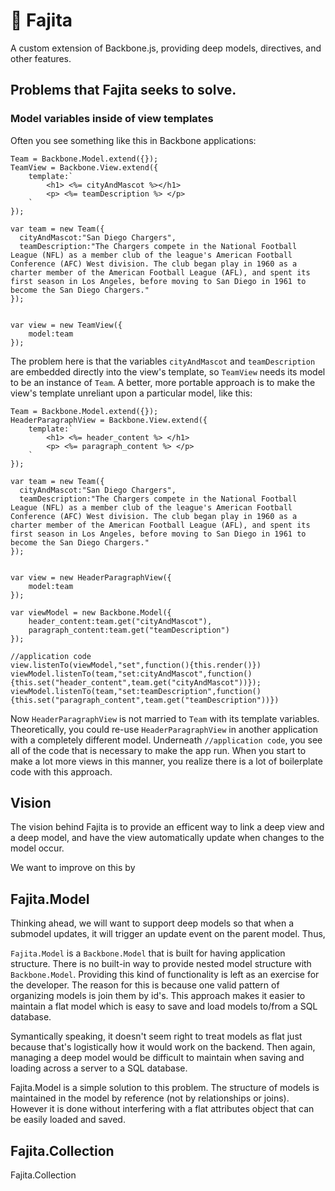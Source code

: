 # 🌮 Fajita
A custom extension of Backbone.js, providing deep models, directives, and other features.

## Problems that Fajita seeks to solve.

### Model variables inside of view templates

Often you see something like this in Backbone applications:

    Team = Backbone.Model.extend({});
    TeamView = Backbone.View.extend({
        template:`
            <h1> <%= cityAndMascot %></h1>
            <p> <%= teamDescription %> </p>   
        `
    });
    
    var team = new Team({
      cityAndMascot:"San Diego Chargers",
      teamDescription:"The Chargers compete in the National Football League (NFL) as a member club of the league's American Football Conference (AFC) West division. The club began play in 1960 as a charter member of the American Football League (AFL), and spent its first season in Los Angeles, before moving to San Diego in 1961 to become the San Diego Chargers."
    });
    
    
    var view = new TeamView({
        model:team
    });
    

The problem here is that the variables `cityAndMascot` and `teamDescription` are embedded directly into the view's template, so `TeamView` needs its model to be an instance of `Team`. A better, more portable approach is to make the view's template unreliant upon a particular model, like this:

    Team = Backbone.Model.extend({});
    HeaderParagraphView = Backbone.View.extend({
        template:`
            <h1> <%= header_content %> </h1>
            <p> <%= paragraph_content %> </p>   
        `
    });
    
    var team = new Team({
      cityAndMascot:"San Diego Chargers",
      teamDescription:"The Chargers compete in the National Football League (NFL) as a member club of the league's American Football Conference (AFC) West division. The club began play in 1960 as a charter member of the American Football League (AFL), and spent its first season in Los Angeles, before moving to San Diego in 1961 to become the San Diego Chargers."
    });
    
    
    var view = new HeaderParagraphView({
        model:team
    });
    
    var viewModel = new Backbone.Model({
        header_content:team.get("cityAndMascot"),
        paragraph_content:team.get("teamDescription")
    });
    
    //application code
    view.listenTo(viewModel,"set",function(){this.render()})
    viewModel.listenTo(team,"set:cityAndMascot",function(){this.set("header_content",team.get("cityAndMascot"))});      
    viewModel.listenTo(team,"set:teamDescription",function(){this.set("paragraph_content",team.get("teamDescription"))})


Now `HeaderParagraphView` is not married to `Team` with its template variables. Theoretically, you could re-use `HeaderParagraphView` in another application with a completely different model. Underneath `//application code`, you see all of the code that is necessary to make the app run. When you start to make a lot more views in this manner, you realize there is a lot of boilerplate code with this approach. 


## Vision

The vision behind Fajita is to provide an efficent way to link a deep view and a deep model, and have the view automatically update when changes to the model occur. 

We want to improve on this by 

## Fajita.Model

Thinking ahead, we will want to support deep models so that when a submodel updates, it will trigger an update event on the parent model. 
Thus, 

`Fajita.Model` is a `Backbone.Model` that is built for having application structure. 
There is no built-in way to provide nested model structure with `Backbone.Model`.
Providing this kind of functionality is left as an exercise for the developer.
The reason for this is because one valid pattern of organizing models is join them by id's. 
This approach makes it easier to maintain a flat model which is easy to save and load models to/from a SQL database.

Symantically speaking, it doesn't seem right to treat models as flat just because that's logistically how it would work on the backend.
Then again, managing a deep model would be difficult to maintain when saving and loading across a server to a SQL database.

Fajita.Model is a simple solution to this problem. The structure of models is maintained in the model by reference (not by relationships or joins). 
However it is done without interfering with a flat attributes object that can be easily loaded and saved.


## Fajita.Collection

Fajita.Collection
